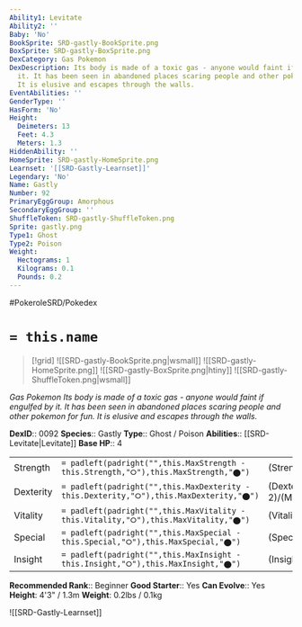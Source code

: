 ```yaml
---
Ability1: Levitate
Ability2: ''
Baby: 'No'
BookSprite: SRD-gastly-BookSprite.png
BoxSprite: SRD-gastly-BoxSprite.png
DexCategory: Gas Pokemon
DexDescription: Its body is made of a toxic gas - anyone would faint if engulfed by
  it. It has been seen in abandoned places scaring people and other pokemon for fun.
  It is elusive and escapes through the walls.
EventAbilities: ''
GenderType: ''
HasForm: 'No'
Height:
  Deimeters: 13
  Feet: 4.3
  Meters: 1.3
HiddenAbility: ''
HomeSprite: SRD-gastly-HomeSprite.png
Learnset: '[[SRD-Gastly-Learnset]]'
Legendary: 'No'
Name: Gastly
Number: 92
PrimaryEggGroup: Amorphous
SecondaryEggGroup: ''
ShuffleToken: SRD-gastly-ShuffleToken.png
Sprite: gastly.png
Type1: Ghost
Type2: Poison
Weight:
  Hectograms: 1
  Kilograms: 0.1
  Pounds: 0.2
---
```


#PokeroleSRD/Pokedex

# `= this.name`

> [!grid]
> ![[SRD-gastly-BookSprite.png|wsmall]]
> ![[SRD-gastly-HomeSprite.png]]
> ![[SRD-gastly-BoxSprite.png|htiny]]
> ![[SRD-gastly-ShuffleToken.png|wsmall]]


*Gas Pokemon*
*Its body is made of a toxic gas - anyone would faint if engulfed by it. It has been seen in abandoned places scaring people and other pokemon for fun. It is elusive and escapes through the walls.*

**DexID**:: 0092
**Species**:: Gastly
**Type**:: Ghost / Poison
**Abilities**:: [[SRD-Levitate|Levitate]]
**Base HP**:: 4

|           |                                                                                        |                                          |
| --------- | -------------------------------------------------------------------------------------- | ---------------------------------------- |
| Strength  | `= padleft(padright("",this.MaxStrength - this.Strength,"⭘"),this.MaxStrength,"⬤")`    | (Strength::1)/(MaxStrength::3)   |
| Dexterity | `= padleft(padright("",this.MaxDexterity - this.Dexterity,"⭘"),this.MaxDexterity,"⬤")` | (Dexterity:: 2)/(MaxDexterity::5) |
| Vitality  | `= padleft(padright("",this.MaxVitality - this.Vitality,"⭘"),this.MaxVitality,"⬤")`    | (Vitality::1)/(MaxVitality::3)   |
| Special   | `= padleft(padright("",this.MaxSpecial - this.Special,"⭘"),this.MaxSpecial,"⬤")`       | (Special::3)/(MaxSpecial::6)     |
| Insight   | `= padleft(padright("",this.MaxInsight - this.Insight,"⭘"),this.MaxInsight,"⬤")`       | (Insight::1)/(MaxInsight::3)     |


**Recommended Rank**:: Beginner
**Good Starter**:: Yes
**Can Evolve**:: Yes
**Height**: 4'3" / 1.3m
**Weight**: 0.2lbs / 0.1kg

![[SRD-Gastly-Learnset]]